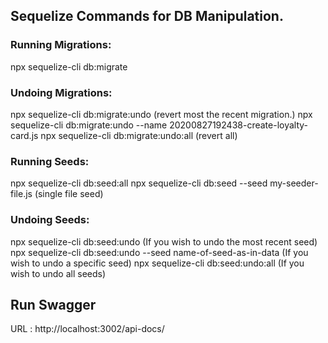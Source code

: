 ## Sequelize Commands for DB Manipulation.

### Running Migrations:
npx sequelize-cli db:migrate

### Undoing Migrations:
npx sequelize-cli db:migrate:undo (revert most the recent migration.)
npx sequelize-cli db:migrate:undo --name 20200827192438-create-loyalty-card.js
npx sequelize-cli db:migrate:undo:all (revert all)

### Running Seeds:
npx sequelize-cli db:seed:all
npx sequelize-cli db:seed --seed my-seeder-file.js (single file seed)

### Undoing Seeds:
npx sequelize-cli db:seed:undo (If you wish to undo the most recent seed)
npx sequelize-cli db:seed:undo --seed name-of-seed-as-in-data (If you wish to undo a specific seed)
npx sequelize-cli db:seed:undo:all (If you wish to undo all seeds)

## Run Swagger
URL : http://localhost:3002/api-docs/
